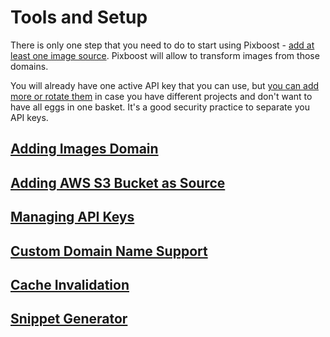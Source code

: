 # Tools and Setup

There is only one step that you need to do to start using Pixboost - [add at least one image source](adding-image-source.md). Pixboost will allow to transform images from those domains.

You will already have one active API key that you can use, but [you can add more or rotate them](manage-api-keys.md) in case you have different projects and don't want to have all eggs in one basket. It's a good security practice to separate you API keys.

## [Adding Images Domain](adding-image-source.md)

## [Adding AWS S3 Bucket as Source](adding-s3-bucket-image-source.md)

## [Managing API Keys](manage-api-keys.md)

## [Custom Domain Name Support](custom-domain.md)

## [Cache Invalidation](cache-invalidation.md)

## [Snippet Generator](snippet-generator.md)

